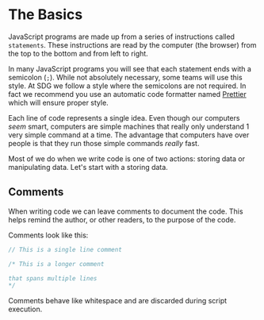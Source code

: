 # The Basics

JavaScript programs are made up from a series of instructions called `statements`. These instructions are read by the computer (the browser) from the top to the bottom and from left to right.

In many JavaScript programs you will see that each statement ends with a semicolon (`;`). While not absolutely necessary, some teams will use this style. At SDG we follow a style where the semicolons are not required. In fact we recommend you use an automatic code formatter named [Prettier](https://prettier.io/) which will ensure proper style.

Each line of code represents a single idea. Even though our computers _seem_ smart, computers are simple machines that really only understand 1 very simple command at a time. The advantage that computers have over people is that they run those simple commands _really_ fast.

Most of we do when we write code is one of two actions: storing data or manipulating data. Let's start with a storing data.

## Comments

When writing code we can leave comments to document the code. This helps remind the author, or other readers, to the purpose of the code.

Comments look like this:

```js
// This is a single line comment

/* This is a longer comment

that spans multiple lines
*/
```

Comments behave like whitespace and are discarded during script execution.
